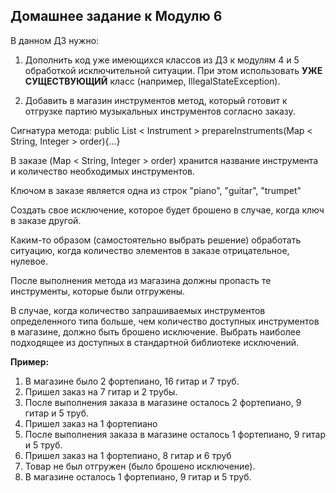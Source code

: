 Домашнее задание к Модулю 6
------------
В данном ДЗ нужно:

1. Дополнить код уже имеющихся классов из ДЗ к модулям 4 и 5 обработкой исключительной ситуации. При этом использовать **УЖЕ СУЩЕСТВУЮЩИЙ** класс (например, IllegalStateException).

2. Добавить в магазин инструментов метод, который готовит к отгрузке партию музыкальных инструментов согласно заказу.

Сигнатура метода:
public List < Instrument > prepareInstruments(Map < String, Integer > order){...}

В заказе (Map < String, Integer > order) хранится название инструмента и количество необходимых инструментов.

Ключом в заказе является одна из строк "piano", "guitar", "trumpet"

Создать свое исключение, которое будет брошено в случае, когда ключ в заказе другой.

Каким-то образом (самостоятельно выбрать решение) обработать ситуацию, когда количество элементов в заказе отрицательное, нулевое.

После выполнения метода из магазина должны пропасть те инструменты, которые были отгружены.

В случае, когда количество запрашиваемых инструментов определенного типа больше, чем количество доступных инструментов в магазине, должно быть брошено исключение. Выбрать наиболее подходящее из доступных в стандартной библиотеке исключений.

**Пример:**

 1. В магазине было 2 фортепиано, 16 гитар и 7 труб.
 2. Пришел заказ на 7 гитар и 2 трубы.
 3. После выполнения заказа в магазине осталось 2 фортепиано, 9 гитар и 5 труб.
 4. Пришел заказ на 1 фортепиано
 5. После выполнения заказа в магазине осталось 1 фортепиано, 9 гитар и 5 труб.
 6. Пришел заказ на 1 фортепиано, 8 гитар и 6 труб
 7. Товар не был отгружен (было брошено исключение).
 8. В магазине осталось 1 фортепиано, 9 гитар и 5 труб.
